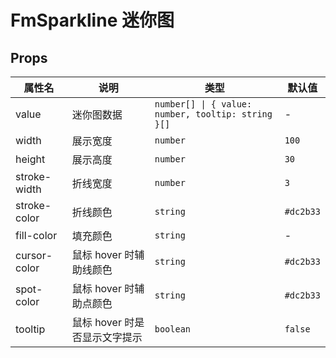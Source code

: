 # FmSparkline 迷你图 <Badge type="pro" text="专业版" />

## Props

| 属性名       | 说明                          | 类型                                               | 默认值    |
| ------------ | ----------------------------- | -------------------------------------------------- | --------- |
| value        | 迷你图数据                    | `number[] \| { value: number, tooltip: string }[]` | -         |
| width        | 展示宽度                      | `number`                                           | `100`     |
| height       | 展示高度                      | `number`                                           | `30`      |
| stroke-width | 折线宽度                      | `number`                                           | `3`       |
| stroke-color | 折线颜色                      | `string`                                           | `#dc2b33` |
| fill-color   | 填充颜色                      | `string`                                           | -         |
| cursor-color | 鼠标 hover 时辅助线颜色       | `string`                                           | `#dc2b33` |
| spot-color   | 鼠标 hover 时辅助点颜色       | `string`                                           | `#dc2b33` |
| tooltip      | 鼠标 hover 时是否显示文字提示 | `boolean`                                          | `false`   |
